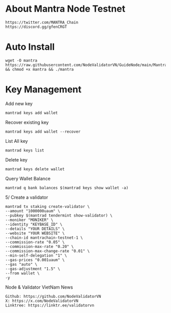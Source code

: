 # About Mantra Node Testnet

    https://twitter.com/MANTRA_Chain
    https://discord.gg/gfenCRGT

# Auto Install

    wget -O mantra https://raw.githubusercontent.com/NodeValidatorVN/GuideNode/main/Mantra/mantra && chmod +x mantra && ./mantra


# Key Management

Add new key

    mantrad keys add wallet

Recover existing key

    mantrad keys add wallet --recover

List All key

    mantrad keys list

Delete key

    mantrad keys delete wallet

Query Wallet Balance

    mantrad q bank balances $(mantrad keys show wallet -a)

5/ Create a validator

    mantrad tx staking create-validator \
    --amount "1000000uaum" \
    --pubkey $(mantrad tendermint show-validator) \
    --moniker "MONIKER" \
    --identity "KEYBASE_ID" \
    --details "YOUR DETAILS" \
    --website "YOUR WEBSITE" \
    --chain-id mantrachain-testnet-1 \
    --commission-rate "0.05" \
    --commission-max-rate "0.20" \
    --commission-max-change-rate "0.01" \
    --min-self-delegation "1" \
    --gas-prices "0.001uaum" \
    --gas "auto" \
    --gas-adjustment "1.5" \
    --from wallet \
    -y

Node & Validator VietNam News

    Github: https://github.com/NodeValidatorVN
    X: https://x.com/NodeValidatorVN
    Linktree: https://linktr.ee/validatorvn
